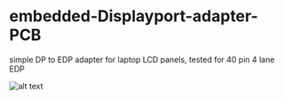 # embedded-Displayport-adapter-PCB
simple DP to EDP adapter for laptop LCD panels, tested for 40 pin 4 lane EDP

![alt text](https://user-images.githubusercontent.com/63435930/78959803-040b1e80-7b27-11ea-8d2e-1daca4eb3c49.PNG)

